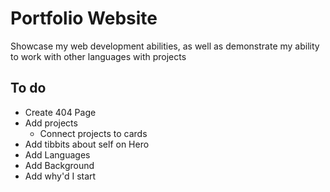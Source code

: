 # Portfolio Website
Showcase my web development abilities, as well as demonstrate my ability to work with other languages with projects

## To do
- Create 404 Page
- Add projects
    - Connect projects to cards
- Add tibbits about self on Hero
- Add Languages
- Add Background
- Add why'd I start

